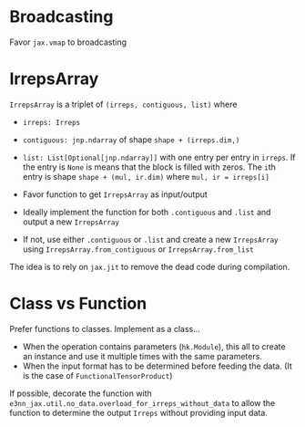 # Broadcasting
Favor `jax.vmap` to broadcasting

# IrrepsArray
`IrrepsArray` is a triplet of `(irreps, contiguous, list)` where

- `irreps: Irreps`
- `contiguous: jnp.ndarray` of shape `shape + (irreps.dim,)`
- `list: List[Optional[jnp.ndarray]]` with one entry per entry in `irreps`. If the entry is `None` is means that the block is filled with zeros. The `i`th entry is shape `shape + (mul, ir.dim)` where `mul, ir = irreps[i]`

- Favor function to get `IrrepsArray` as input/output
- Ideally implement the function for both `.contiguous` and `.list` and output a new `IrrepsArray`
- If not, use either `.contiguous` or `.list` and create a new `IrrepsArray` using `IrrepsArray.from_contiguous` or `IrrepsArray.from_list`

The idea is to rely on `jax.jit` to remove the dead code during compilation.

# Class vs Function
Prefer functions to classes. Implement as a class...

- When the operation contains parameters (`hk.Module`), this all to create an instance and use it multiple times with the same parameters.
- When the input format has to be determined before feeding the data. (It is the case of `FunctionalTensorProduct`)

If possible, decorate the function with `e3nn_jax.util.no_data.overload_for_irreps_without_data` to allow the function to determine the output `Irreps` without providing input data.
